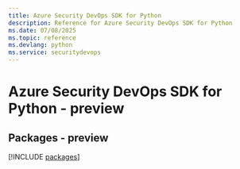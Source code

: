 ```yaml
---
title: Azure Security DevOps SDK for Python
description: Reference for Azure Security DevOps SDK for Python
ms.date: 07/08/2025
ms.topic: reference
ms.devlang: python
ms.service: securitydevops
---
```

# Azure Security DevOps SDK for Python - preview
## Packages - preview
[!INCLUDE [packages](security-devops-index.md)]